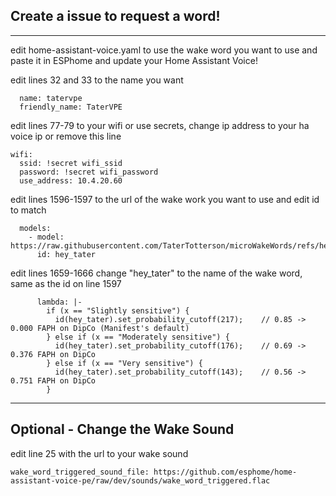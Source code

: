 ## Create a issue to request a word!
---
edit home-assistant-voice.yaml to use the wake word you want to use and paste it in ESPhome and update your Home Assistant Voice!

edit lines 32 and 33 to the name you want
```
  name: tatervpe
  friendly_name: TaterVPE
```

edit lines 77-79 to your wifi or use secrets, change ip address to your ha voice ip or remove this line
```
wifi:
  ssid: !secret wifi_ssid
  password: !secret wifi_password
  use_address: 10.4.20.60
```

edit lines 1596-1597 to the url of the wake work you want to use and edit id to match
```
  models:
    - model: https://raw.githubusercontent.com/TaterTotterson/microWakeWords/refs/heads/main/microWakeWords/hey_tater.json
      id: hey_tater
```

edit lines 1659-1666 change "hey_tater" to the name of the wake word, same as the id on line 1597
```
      lambda: |-
        if (x == "Slightly sensitive") {
          id(hey_tater).set_probability_cutoff(217);    // 0.85 -> 0.000 FAPH on DipCo (Manifest's default)
        } else if (x == "Moderately sensitive") {
          id(hey_tater).set_probability_cutoff(176);    // 0.69 -> 0.376 FAPH on DipCo
        } else if (x == "Very sensitive") {
          id(hey_tater).set_probability_cutoff(143);    // 0.56 -> 0.751 FAPH on DipCo
        }
```
---
## Optional - Change the Wake Sound
edit line 25 with the url to your wake sound
```
wake_word_triggered_sound_file: https://github.com/esphome/home-assistant-voice-pe/raw/dev/sounds/wake_word_triggered.flac
```
